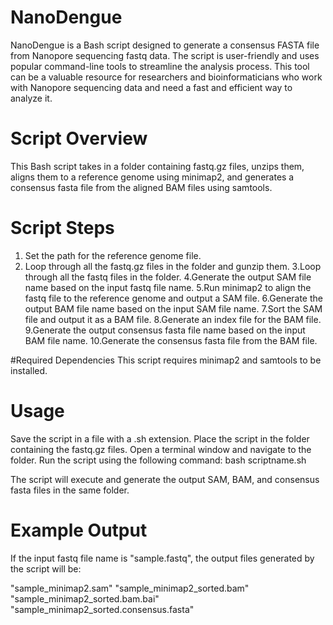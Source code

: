 # NanoDengue
NanoDengue is a Bash script designed to generate a consensus FASTA file from Nanopore sequencing fastq data. The script is user-friendly and uses popular command-line tools to streamline the analysis process. This tool can be a valuable resource for researchers and bioinformaticians who work with Nanopore sequencing data and need a fast and efficient way to analyze it.

# Script Overview
This Bash script takes in a folder containing fastq.gz files, unzips them, aligns them to a reference genome using minimap2, and generates a consensus fasta file from the aligned BAM files using samtools.

# Script Steps
1. Set the path for the reference genome file.
2. Loop through all the fastq.gz files in the folder and gunzip them.
3.Loop through all the fastq files in the folder.
4.Generate the output SAM file name based on the input fastq file name.
5.Run minimap2 to align the fastq file to the reference genome and output a SAM file.
6.Generate the output BAM file name based on the input SAM file name.
7.Sort the SAM file and output it as a BAM file.
8.Generate an index file for the BAM file.
9.Generate the output consensus fasta file name based on the input BAM file name.
10.Generate the consensus fasta file from the BAM file.

#Required Dependencies
This script requires minimap2 and samtools to be installed.

# Usage
Save the script in a file with a .sh extension.
Place the script in the folder containing the fastq.gz files.
Open a terminal window and navigate to the folder.
Run the script using the following command:
bash scriptname.sh

The script will execute and generate the output SAM, BAM, and consensus fasta files in the same folder.

# Example Output
If the input fastq file name is "sample.fastq", the output files generated by the script will be:

"sample_minimap2.sam"
"sample_minimap2_sorted.bam"
"sample_minimap2_sorted.bam.bai"
"sample_minimap2_sorted.consensus.fasta"
